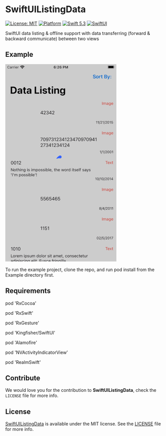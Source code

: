 # SwiftUIListingData


[![License: MIT](https://img.shields.io/badge/license-MIT-green.svg?style=flat)](https://github.com/Rahul-Mayani/SwiftUIListingData/blob/master/LICENSE)
[![Platform](https://img.shields.io/cocoapods/p/PagingTableView.svg?style=flat)](https://github.com/Rahul-Mayani/SwiftUIListingData/tree/master/RRSwiftUIDemo)
[![Swift 5.3](https://img.shields.io/badge/Swift-5.3-orange.svg?style=flat)](https://developer.apple.com/swift/)
[![SwiftUI](https://img.shields.io/badge/SwiftUI-orange.svg?style=flat)](https://developer.apple.com/swiftui/)


SwiftUI data listing &amp; offline support with data transferring (forward &amp; backward communicate) between two views


## Example
![alt text](https://github.com/Rahul-Mayani/SwiftUIListingData/blob/master/sample.gif)

To run the example project, clone the repo, and run pod install from the Example directory first.

## Requirements

pod 'RxCocoa'

pod 'RxSwift'

pod 'RxGesture'

pod 'Kingfisher/SwiftUI'

pod 'Alamofire'

pod 'NVActivityIndicatorView'

pod 'RealmSwift'



## Contribute 

We would love you for the contribution to **SwiftUIListingData**, check the ``LICENSE`` file for more info.


## License

[SwiftUIListingData](https://github.com/Rahul-Mayani/SwiftUIListingData/tree/master/RRSwiftUIDemo/) is available under the MIT license. See the [LICENSE](https://github.com/Rahul-Mayani/SwiftUIListingData/blob/master/LICENSE) file for more info.
